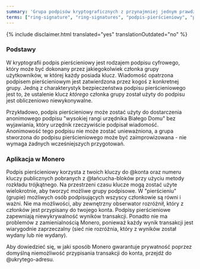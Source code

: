 ```yaml
---
summary: 'Grupa podpisów kryptograficznych z przynajmniej jednym prawdziwym uczestnikiem, bez możliwości rozróżnienia, kto w danej grupie nim jest, ponieważ wszystkie podpisy figurują jako ważne'
terms: ["ring-signature", "ring-signatures", "podpis-pierścieniowy", "podpisem-pierścieniowym", "podpisu-pierścieniowego", "podpisie-pierścieniowym"]
---
```


{% include disclaimer.html translated="yes" translationOutdated="no" %}

### Podstawy

W kryptografii podpis pierścieniowy jest rodzajem podpisu cyfrowego, który
może być dokonany przez jakiegokolwiek członka grupy użytkowników, w której
każdy posiada klucz. Wiadomość opatrzona podpisem pierścieniowym jest
zatwierdzona przez kogoś z konkretnej grupy. Jedną z charakterystyk
bezpieczeństwa podpisu pierścieniowego jest to, że ustalenie klucz *którego*
członka grupy został użyty do podpisu jest obliczeniowo niewykonywalne.

Przykładowo, podpis pierścieniowy może zostać użyty do dostarczenia
anonimowego podpisu "wysokiej rangi urzędnika Białego Domu" bez wyjawiania,
który urzędnik rzeczywiście podpisał wiadomość. Anonimowość tego podpisu nie
może zostać unieważniona, a grupa stworzona do podpisu pierścieniowego może
być zaimprowizowana - nie wymaga żadnych wcześniejszych przygotowań.

### Aplikacja w Monero

Podpis pierścieniowy korzysta z twoich kluczy do @konta oraz numeru kluczy
publicznych pobranych z @łańcucha-bloków przy użyciu metody rozkładu
trójkątnego. Na przestrzeni czasu klucze mogą zostać użyte wielokrotnie, aby
tworzyć możliwe grupy podpisowe. W "pierścieniu" (grupie) możliwych osób
podpisujących wszyscy członkowie są równi i ważni. Nie ma możliwości, aby
zewnętrzny obserwator rozróżnił, który z członków jest przypisany do twojego
konta. Podpisy pierścieniowe zapewniają niewykrywalność wyników
transakcji. Ponadto nie ma problemów z zamienialnością Monero, ponieważ
każdy wynik transakcji jest wiarygodnie zaprzeczalny (sieć nie rozróżnia,
który z wyników został wydany lub nie wydany).

Aby dowiedzieć się, w jaki sposób Monero gwarantuje prywatność poprzez
domyślną niemożliwość przypisania transakcji do konta, przejdź do
@ukrytego-adresu.
